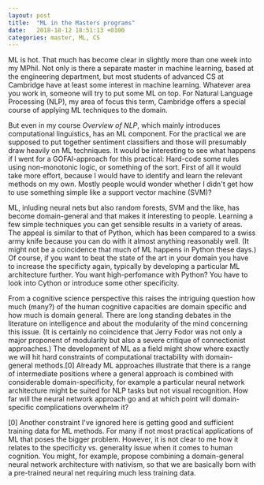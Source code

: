 ```yaml
---
layout: post
title:  "ML in the Masters programs"
date:   2018-10-12 18:51:13 +0100
categories: master, ML, CS
---
```



ML is hot. That much has become clear in slightly more than one week into my MPhil. Not only is there a separate master in machine learning, based at the engineering department, but most students of advanced CS at Cambridge have at least some interest in machine learning. Whatever area you work in, someone will try to put some ML on top. For Natural Language Processing (NLP), my area of focus this term, Cambridge offers a special course of applying ML techniques to the domain.

But even in my course *Overview of NLP*, which mainly introduces computational linguistics, has an ML component. For the practical we are supposed to put together sentiment classifiers and those will presumably draw heavily on ML techniques. It would be interesting to see what happens if I went for a GOFAI-approach for this practical: Hard-code some rules using non-monotonic logic, or something of the sort. First of all it would take more effort, because I would have to identify and learn the relevant methods on my own. Mostly people would wonder whether I didn't get how to use something simple like a support vector machine (SVM)?

ML, inluding neural nets but also random forests, SVM and the like, has become domain-general and that makes it interesting to people. Learning a few simple techniques you can get sensible results in a variety of areas. The appeal is similar to that of Python, which has been compared to a swiss army knife because you can do with it almost anything reasonably well. (It might not be a coincidence that much of ML happens in Python these days.) Of course, if you want to beat the state of the art in your domain you have to increase the specificty again, typically by developing a particular ML architecture further. You want high-perfomance with Python? You have to look into Cython or introduce some other specificity.

From a cognitive science perspective this raises the intriguing question how much (many?) of the human cognitive capacities are domain specific and how much is domain general. There are long standing debates in the literature on intelligence and about the modularity of the mind concerning this issue. (It is certainly no coincidence that Jerry Fodor was not only a major proponent of modularity but also a severe critique of connectionist approaches.) The development of ML as a field might show where exactly we will hit hard constraints of computational tractability with domain-general methods.[0] Already ML approaches illustrate that there is a range of intermediate positions where a general approach is combined with considerable domain-specificity, for example a particular neural network architecture might be suited for NLP tasks but not visual recognition. How far will the neural network approach go and at which point will domain-specific complications overwhelm it?



[0] Another constraint I've ignored here is getting good and sufficient training data for ML methods. For many if not most practical applications of ML that poses the bigger problem. However, it is not clear to me how it relates to the specificity vs. generality issue when it comes to human cognition. You might, for example, propose combining a domain-general neural network architecture with nativism, so that we are basically born with a pre-trained neural net requiring much less training data.